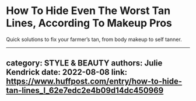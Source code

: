 # How To Hide Even The Worst Tan Lines, According To Makeup Pros

Quick solutions to fix your farmer’s tan, from body makeup to self tanner.

---
category: STYLE & BEAUTY
authors: Julie Kendrick
date: 2022-08-08
link: https://www.huffpost.com/entry/how-to-hide-tan-lines_l_62e7edc2e4b09d14dc450969
---
